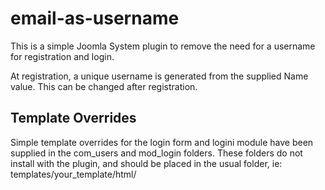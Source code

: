 email-as-username
=================

This is a simple Joomla System plugin to remove the need for a username for registration and login.

At registration, a unique username is generated from the supplied Name value. This can be changed after registration.

## Template Overrides

Simple template overrides for the login form and logini module have been supplied in the com_users and mod_login folders. These folders do not install with the plugin, and should be placed in the usual folder, ie: templates/your_template/html/
